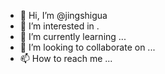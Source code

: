 - 👋 Hi, I’m @jingshigua
- 👀 I’m interested in .
- 🌱 I’m currently learning ...
- 💞️ I’m looking to collaborate on ...
- 📫 How to reach me ...

<!---
jingshigua/jingshigua is a ✨ special ✨ repository because its `README.md` (this file) appears on your GitHub profile.
You can click the Preview link to take a look at your changes.
--->
